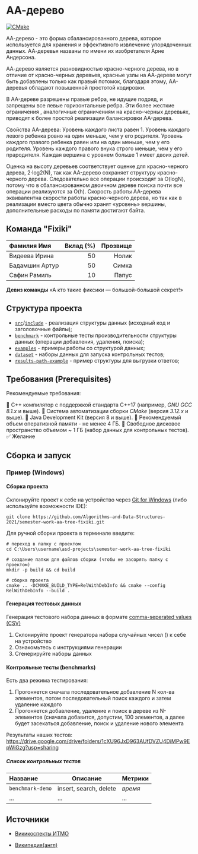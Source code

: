 # АА-дерево

[![CMake](https://github.com/Algorithms-and-Data-Structures-2021/semester-work-aa-tree-fixiki/actions/workflows/cmake.yml/badge.svg)](https://github.com/Algorithms-and-Data-Structures-2021/semester-work-aa-tree-fixiki/actions/workflows/cmake.yml)

AA-дерево  - это форма сбалансированного дерева, которое используется для хранения и эффективного извлечение упорядоченных данных. АА-деревья названы по имени их изобретателя Арне Андерсона.​

АА-дерево является разновидностью красно-черного дерева, но в отличие от красно-черных деревьев, красные узлы на АА-дереве могут быть добавлены только как правый потомок, благодаря этому, АА-деревья обладают повышенной простотой кодировки.

В AA-дереве разрешены правые ребра, не идущие подряд, и запрещены все левые горизонтальные ребра. Эти более жесткие ограничения , аналогичные ограничениям на красно-черных деревьях, приводят к более простой реализации балансировки AA-дерева.

Свойства АА-дерева:
Уровень каждого листа равен 1.
Уровень каждого левого ребенка ровно на один меньше, чем у его родителя.
Уровень каждого правого ребенка равен или на один меньше, чем у его родителя.
Уровень каждого правого внука строго меньше, чем у его прародителя.
Каждая вершина с уровнем больше 1 имеет двоих детей.

Оценка на высоту деревьев соответствует оценке для красно-черного дерева, 2⋅log2(N), так как AA-дерево сохраняет структуру красно-черного дерева. Следовательно все операции происходят за O(logN), потому что в сбалансированном двоичном дереве поиска почти все операции реализуются за O(h). Скорость работы AA-дерева эквивалентна скорости работы красно-черного дерева, но так как в реализации вместо цвета обычно хранят «уровень» вершины, дополнительные расходы по памяти достигают байта.

## Команда "Fixiki"

| Фамилия Имя    | Вклад (%) | Прозвище              |
| :---           |   ---:    |  ---:                 |
| Видеева Ирина  | 50        |  Нолик                |
| Бадамшин Артур | 50        |  Симка                |
| Сафин Рамиль   | 10        |  Папус                |

**Девиз команды**
«А кто такие фиксики — большой-большой секрет!»

## Структура проекта

- [`src`](src)/[`include`](include) - реализация структуры данных (исходный код и заголовочные файлы);
- [`benchmark`](benchmark) - контрольные тесты производительности структуры данных (операции добавления, удаления,
  поиска);
- [`examples`](examples) - примеры работы со структурой данных;
- [`dataset`](dataset) - наборы данных для запуска контрольных тестов;
- [`results-path-example`](results-path-example) - пример структуры для выгрузки ответов;

## Требования (Prerequisites)

Рекомендуемые требования:

:black_square_button: С++ компилятор c поддержкой стандарта C++17 (например, _GNU GCC 8.1.x_ и выше).
:black_square_button: Система автоматизации сборки _CMake_ (версия _3.12.x_ и выше).
:black_square_button: Java Development Kit (версия 8 и выше).
:black_square_button: Рекомендуемый объем оперативной памяти - не менее 4 ГБ.
:black_square_button: Свободное дисковое пространство объемом ~ 1 ГБ (набор данных для контрольных тестов).
:white_check_mark: Желание

## Сборка и запуск

### Пример (Windows)

#### Сборка проекта

Склонируйте проект к себе на устройство через [Git for Windows](https://gitforwindows.org/) (либо используйте
возможности IDE):

```shell
git clone https://github.com/Algorithms-and-Data-Structures-2021/semester-work-aa-tree-fixiki.git
```

Для ручной сборки проекта в терминале введите:

```shell
# переход в папку с проектом
cd C:\Users\username\asd-projects\semester-work-aa-tree-fixiki

# создание папки для файлов сборки (чтобы не засорять папку с проектом) 
mkdir -p build && cd build 

# сборка проекта
cmake .. -DCMAKE_BUILD_TYPE=RelWithDebInfo && cmake --config RelWithDebInfo --build . 
```

#### Генерация тестовых данных

Генерация тестового набора данных в
формате [comma-seperated values (CSV)](https://en.wikipedia.org/wiki/Comma-separated_values)

1) Склонируйте проект генератора набора случайных чисел () к себе на устройство 
2) Ознакомьтесь с инструкциями генерации
3) Сгенерируйте наборы данных

#### Контрольные тесты (benchmarks)

Есть два режима тестирования:
1) Прогоняется сначала последовательное добавление N кол-ва элементов, потом последовательный поиск каждого и затем удаление каждого
2) Прогоняется добавление, удаление и поиск в дереве из N-элементов (сначала добавится, допустим, 100 элементов, а далее будет засекаться добавление, поиск и удаление нового элемента

Результаты наших тестов:
https://drive.google.com/drive/folders/1cXU96JxD963AUfDVZU4DiMPw9EpWiGzg?usp=sharing

##### Список контрольных тестов

| Название                  | Описание                                | Метрики         |
| :---                      | ---                                     | :---            |
| `benchmark-demo` | insert, search, delete                  | _время_         |
| ...                       | ...                                     | ...             |


## Источники
- [Викикоспекты ИТМО](https://neerc.ifmo.ru/wiki/index.php?title=AA-дерево)

- [Википедия(англ)](https://en.wikipedia.org/wiki/AA_tree)

